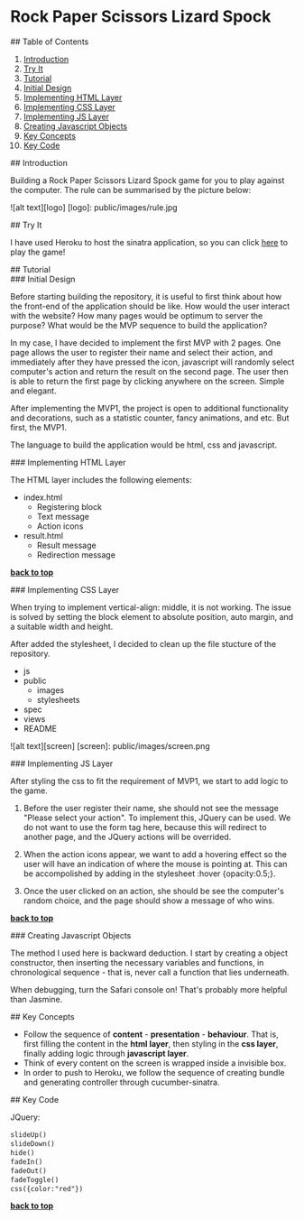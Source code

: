 # Rock Paper Scissors Lizard Spock

<div id="table-of-contents" />
## Table of Contents

1. [Introduction](#introduction)
2. [Try It](#try-it)
3. [Tutorial](#tutorial)
  1. [Initial Design](#initial-design)
  2. [Implementing HTML Layer](#implementing-html-layer)
  3. [Implementing CSS Layer](#implementing-css-layer)
  4. [Implementing JS Layer](#implementing-js-layer)
  5. [Creating Javascript Objects](#creating-javascript-objects")
4. [Key Concepts](#key-concepts)
5. [Key Code](#key-code)

<div id="introduction" />
## Introduction

Building a Rock Paper Scissors Lizard Spock game for you to play against the computer. The rule can be summarised by the picture below:

![alt text][logo]
[logo]: public/images/rule.jpg


<div id="try-it" />
## Try It

I have used Heroku to host the sinatra application, so you can click [here] to play the game!

[here]: https://rock-paper-scissors-jin.herokuapp.com

<div id="introduction" />
## Tutorial

<div id="initial-design" />
### Initial Design

Before starting building the repository, it is useful to first think about how the front-end of the application should be like. How would the user interact with the website? How many pages would be optimum to server the purpose? What would be the MVP sequence to build the application?

In my case, I have decided to implement the first MVP with 2 pages. One page allows the user to register their name and select their action, and immediately after they have pressed the icon, javascript will randomly select computer's action and return the result on the second page. The user then is able to return the first page by clicking anywhere on the screen. Simple and elegant.

After implementing the MVP1, the project is open to additional functionality and decorations, such as a statistic counter, fancy animations, and etc. But first, the MVP1.

The language to build the application would be html, css and javascript.

<div id="implementing-html-layer" />
### Implementing HTML Layer

The HTML layer includes the following elements:
* index.html
  * Registering block
  * Text message
  * Action icons
* result.html
  * Result message
  * Redirection message

**[back to top](#table-of-contents)**

<div id="implementing-css-layer" />
### Implementing CSS Layer

When trying to implement vertical-align: middle, it is not working. The issue is solved by setting the block element to absolute position, auto margin, and a suitable width and height.

After added the stylesheet, I decided to clean up the file stucture of the repository.
* js
* public
  * images
  * stylesheets
* spec
* views
* README

![alt text][screen]
[screen]: public/images/screen.png

<div id="implementing-js-layer" />
### Implementing JS Layer

After styling the css to fit the requirement of MVP1, we start to add logic to the game.

1. Before the user register their name, she should not see the message "Please select your action". To implement this, JQuery can be used. We do not want to use the form tag here, because this will redirect to another page, and the JQuery actions will be overrided.

2. When the action icons appear, we want to add a hovering effect so the user will have an indication of where the mouse is pointing at. This can be accompolished by adding in the stylesheet :hover {opacity:0.5;}.

3. Once the user clicked on an action, she should be see the computer's random choice, and the page should show a message of who wins.

**[back to top](#table-of-contents)**

<div id="creating-javascript-objects" />
### Creating Javascript Objects

The method I used here is backward deduction. I start by creating a object constructor, then inserting the necessary variables and functions, in chronological sequence - that is, never call a function that lies underneath.

When debugging, turn the Safari console on! That's probably more helpful than Jasmine.

<div id="key-concepts" />
## Key Concepts

* Follow the sequence of **content** - **presentation** - **behaviour**. That is, first filling the content in the **html layer**, then styling in the **css layer**, finally adding logic through **javascript layer**.
* Think of every content on the screen is wrapped inside a invisible box.
* In order to push to Heroku, we follow the sequence of creating bundle and generating controller through cucumber-sinatra.

<div id="key-code" />
## Key Code

JQuery:
```
slideUp()
slideDown()
hide()
fadeIn()
fadeOut()
fadeToggle()
css({color:"red"})
```

**[back to top](#table-of-contents)**

